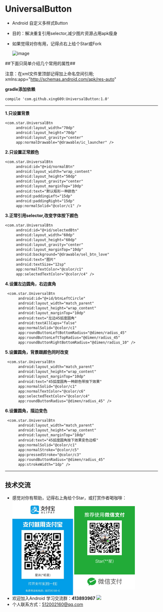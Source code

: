 # UniversalButton
- Android 自定义多样式Button
- 目的：解决重复引用selector,减少图片资源占用apk瘦身  
- 如果觉得对你有用，记得点右上给个Star或Fork

   ![image](https://github.com/xing609/UniversalButton/blob/master/app/assets/universal_button.gif)

##下面只简单介绍几个常用的属性##

注意：在xml文件里顶部记得加上命名空间引用; xmlns:app="http://schemas.android.com/apk/res-auto"


**gradle添加依赖**

    compile 'com.github.xing609:UniversalButton:1.0'
   ----------

**1.只设置背景**
    
    <com.star.UniversalBtn  
         android:layout_width="70dp"  
         android:layout_height="70dp"  
         android:layout_gravity="center"  
         app:normalDrawable="@drawable/ic_launcher" />

**2.只设置正常颜色**   
    
    <com.star.UniversalBtn  
         android:id="@+id/normalBtn"  
         android:layout_width="wrap_content"  
         android:layout_height="50dp"  
         android:layout_gravity="center"  
         android:layout_marginTop="10dp"  
         android:text="默认矩形一种颜色"  
         android:paddingLeft="15dp"  
         android:paddingRight="15dp"  
         app:normalSolid="@color/c1" />


**3.正常引用selector,改变字体按下颜色**    
     
    <com.star.UniversalBtn
         android:id="@+id/selectedBtn"  
         android:layout_width="60dp"  
         android:layout_height="60dp"  
         android:layout_gravity="center"  
         android:layout_marginTop="10dp"  
         android:background="@drawable/sel_btn_love"  
         android:text="图片"  
         android:textSize="12sp"  
         app:normalTextColor="@color/c1"  
         app:selectedTextColor="@color/c4" />



**4.设置左边圆角，右边直角**    
     
     <com.star.UniversalBtn
          android:id="@+id/btnLeftCircle"
          android:layout_width="match_parent"
          android:layout_height="wrap_content"
          android:layout_marginTop="10dp"
          android:text="左边45弧度圆角"
          android:textAllCaps="false"
          app:normalSolid="@color/c1"
          app:roundButtonLeftBottomRadius="@dimen/radius_45"
          app:roundButtonLeftTopRadius="@dimen/radius_45"
          app:roundButtonRightBottomRadius="@dimen/radius_10" />



**5.设置圆角，背景跟颜色同时改变**    
     
     <com.star.UniversalBtn
          android:layout_width="match_parent"
          android:layout_height="wrap_content"
          android:layout_marginTop="10dp"
          android:text="45弧度圆角一种颜色带按下效果"
          app:normalSolid="@color/c1"
          app:normalTextColor="@color/c6"
          app:selectedTextColor="@color/c4"
          app:roundButtonRadius="@dimen/radius_45" />

**6.设置圆角，描边变色**    
     
     <com.star.UniversalBtn
          android:layout_width="match_parent"
          android:layout_height="wrap_content"
          android:layout_marginTop="10dp"
          android:text="45弧度圆角按下效果变色边框"
          app:normalSolid="@color/c1"
          app:normalStroke="@color/c5"
          app:pressedStroke="@color/c3"
          app:roundButtonRadius="@dimen/radius_45"
          app:strokeWidth="1dp" />


----------
## 技术交流  
*   感觉对你有帮助，记得右上角给个Star，或打赏作者喝咖啡：  
 <img border="0" src="https://github.com/xing609/AndroidDoc/blob/master/img/zfb_pay.jpg" width="200" hegiht="250" align=center>  <img border="0" src="https://github.com/xing609/AndroidDoc/blob/master/img/wx_pay.png" width="200" hegiht="250" align=center>
*    欢迎加入Android 学习交流群：**413893967**
   <a target="_blank" href="https://jq.qq.com/?_wv=1027&k=5EUEsBC"><img border="0" src="http://pub.idqqimg.com/wpa/images/group.png"></a>
*    个人联系方式：512002160@qq.com  
